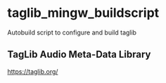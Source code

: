 # taglib_mingw_buildscript
Autobuild script to configure and build taglib

## TagLib Audio Meta-Data Library
https://taglib.org/
